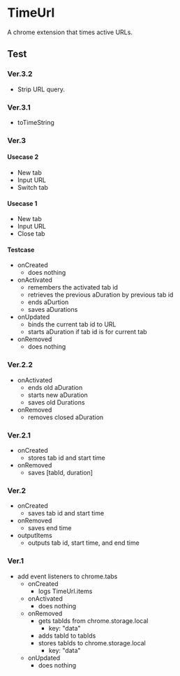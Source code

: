# TimeUrl

A chrome extension that times active URLs.

## Test

### Ver.3.2

+ Strip URL query.

### Ver.3.1

- toTimeString

### Ver.3

#### Usecase 2

* New tab
* Input URL
* Switch tab

#### Usecase 1

* New tab
* Input URL
* Close tab

#### Testcase

- onCreated
  - does nothing
- onActivated
  - remembers the activated tab id
  - retrieves the previous aDuration by previous tab id
  - ends aDurtion
  - saves aDurations
- onUpdated
  - binds the current tab id to URL
  - starts aDuration if tab id is for current tab
- onRemoved
  - does nothing

### Ver.2.2

- onActivated
  - ends old aDuration
  - starts new aDuration
  - saves old Durations
- onRemoved
  - removes closed aDuration

### Ver.2.1

- onCreated
  - stores tab id and start time
- onRemoved
  - saves [tabId, duration]

### Ver.2

- onCreated
  - saves tab id and start time
- onRemoved
  - saves end time
- outputItems
  - outputs tab id, start time, and end time

### Ver.1

- add event listeners to chrome.tabs
  - onCreated
    - logs TimeUrl.items
  - onActivated
    - does nothing
  - onRemoved
    - gets tabIds from chrome.storage.local
	  - key: "data"
	- adds tabId to tabIds
    - stores tabIds to chrome.storage.local
	  - key: "data"
  - onUpdated
    - does nothing
